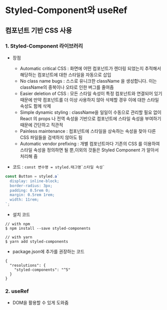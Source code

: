 # Styled-Component와 useRef

## 컴포넌트 기반 CSS 사용

### 1. Styled-Component 라이브러리

- 장점
  - Automatic critical CSS : 화면에 어떤 컴포넌트가 렌더링 되었는지 추적해서 해당하는 컴포넌트에 대한 스타일을 자동으로 삽입
  - No class name bugs : 스스로 유니크한 className 을 생성합니다. 이는 className의 중복이나 오타로 인한 버그를 줄여줌
  - Easier deletion of CSS : 모든 스타일 속성이 특정 컴포넌트와 연결되어 있기 때문에 만약 컴포넌트를 더 이상 사용하지 않아 삭제할 경우 이에 대한 스타일 속성도 함께 삭제
  - Simple dynamic styling : className을 일일이 수동으로 관리할 필요 없이 React 의 props 나 전역 속성을 기반으로 컴포넌트에 스타일 속성을 부여하기 때문에 간단하고 직관적
  - Painless maintenance : 컴포넌트에 스타일을 상속하는 속성을 찾아 다른 CSS 파일들을 검색하지 않아도 됨
  - Automatic vendor prefixing : 개별 컴포넌트마다 기존의 CSS 를 이용하여 스타일 속성을 정의하면 될 뿐,이외의 것들은 Styled Component 가 알아서 처리해 줌

- 코드 : ```const 변수명 = styled.태그명`스타일 속성` ```
```js
const Button = styled.a`
  display: inline-block;
  border-radius: 3px;
  padding: 0.5rem 0;
  margin: 0.5rem 1rem;
  width: 11rem;
`;
```

- 설치 코드
```
// with npm
$ npm install --save styled-components

// with yarn 
$ yarn add styled-components
```

- package.json에 추가를 권장하는 코드
```
{
  "resolutions": {
    "styled-components": "^5"
  }
}
```

### 2. useRef
- DOM을 활용할 수 있게 도와줌

